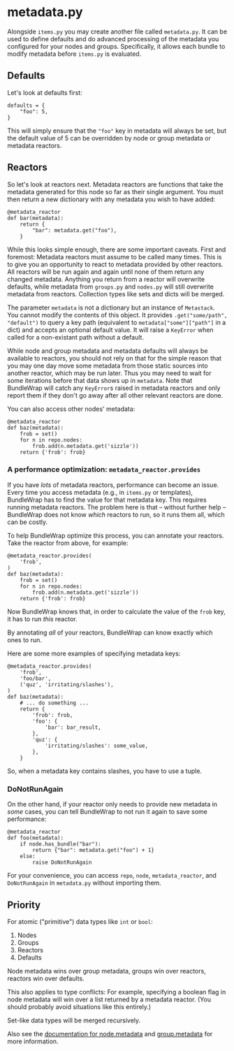 # metadata.py

Alongside `items.py` you may create another file called `metadata.py`. It can be used to define defaults and do advanced processing of the metadata you configured for your nodes and groups. Specifically, it allows each bundle to modify metadata before `items.py` is evaluated.


## Defaults

Let's look at defaults first:

	defaults = {
	    "foo": 5,
	}

This will simply ensure that the `"foo"` key in metadata will always be set, but the default value of 5 can be overridden by node or group metadata or metadata reactors.


## Reactors

So let's look at reactors next. Metadata reactors are functions that take the metadata generated for this node so far as their single argument. You must then return a new dictionary with any metadata you wish to have added:

	@metadata_reactor
	def bar(metadata):
	    return {
	        "bar": metadata.get("foo"),
	    }

While this looks simple enough, there are some important caveats. First and foremost: Metadata reactors must assume to be called many times. This is to give you an opportunity to react to metadata provided by other reactors. All reactors will be run again and again until none of them return any changed metadata. Anything you return from a reactor will overwrite defaults, while metadata from `groups.py` and `nodes.py` will still overwrite metadata from reactors. Collection types like sets and dicts will be merged.

The parameter `metadata` is not a dictionary but an instance of `Metastack`. You cannot modify the contents of this object. It provides `.get("some/path", "default")` to query a key path (equivalent to `metadata["some"]["path"]` in a dict) and accepts an optional default value. It will raise a `KeyError` when called for a non-existant path without a default.

While node and group metadata and metadata defaults will always be available to reactors, you should not rely on that for the simple reason that you may one day move some metadata from those static sources into another reactor, which may be run later. Thus you may need to wait for some iterations before that data shows up in `metadata`. Note that BundleWrap will catch any `KeyError`s raised in metadata reactors and only report them if they don't go away after all other relevant reactors are done.

You can also access other nodes' metadata:

	@metadata_reactor
	def baz(metadata):
	    frob = set()
	    for n in repo.nodes:
	        frob.add(n.metadata.get('sizzle'))
	    return {'frob': frob}


### A performance optimization: <code>metadata_reactor.provides</code>

If you have *lots* of metadata reactors, performance can become an issue. Every time you access metadata (e.g., in `items.py` or templates), BundleWrap has to find the value for that metadata key. This requires running metadata reactors. The problem here is that – without further help – BundleWrap does not know *which* reactors to run, so it runs them all, which can be costly.

To help BundleWrap optimize this process, you can annotate your reactors. Take the reactor from above, for example:

	@metadata_reactor.provides(
	    'frob',
	)
	def baz(metadata):
	    frob = set()
	    for n in repo.nodes:
	        frob.add(n.metadata.get('sizzle'))
	    return {'frob': frob}

Now BundleWrap knows that, in order to calculate the value of the `frob` key, it has to run *this* reactor.

By annotating *all* of your reactors, BundleWrap can know exactly which ones to run.

Here are some more examples of specifying metadata keys:

	@metadata_reactor.provides(
	    'frob',
	    'foo/bar',
	    ('quz', 'irritating/slashes'),
	)
	def baz(metadata):
	    # ... do something ...
	    return {
	        'frob': frob,
	        'foo': {
	            'bar': bar_result,
	        },
	        'quz': {
	            'irritating/slashes': some_value,
	        },
	    }

So, when a metadata key contains slashes, you have to use a tuple.


### DoNotRunAgain

On the other hand, if your reactor only needs to provide new metadata in *some* cases, you can tell BundleWrap to not run it again to save some performance:

	@metadata_reactor
	def foo(metadata):
	    if node.has_bundle("bar"):
	        return {"bar": metadata.get("foo") + 1}
	    else:
	        raise DoNotRunAgain


<div class="alert alert-info">For your convenience, you can access <code>repo</code>, <code>node</code>, <code>metadata_reactor</code>, and <code>DoNotRunAgain</code> in <code>metadata.py</code> without importing them.</div>


## Priority

For atomic ("primitive") data types like `int` or `bool`:

1.  Nodes
2.  Groups
3.  Reactors
4.  Defaults

Node metadata wins over group metadata, groups win over reactors, reactors win over defaults.

This also applies to type conflicts: For example, specifying a boolean flag in node metadata will win over a list returned by a metadata reactor. (You should probably avoid situations like this entirely.)

Set-like data types will be merged recursively.

<div class="alert alert-info">Also see the <a href="../nodes.py#metadata">documentation for node.metadata</a> and <a href="../groups.py#metadata">group.metadata</a> for more information.</div>
